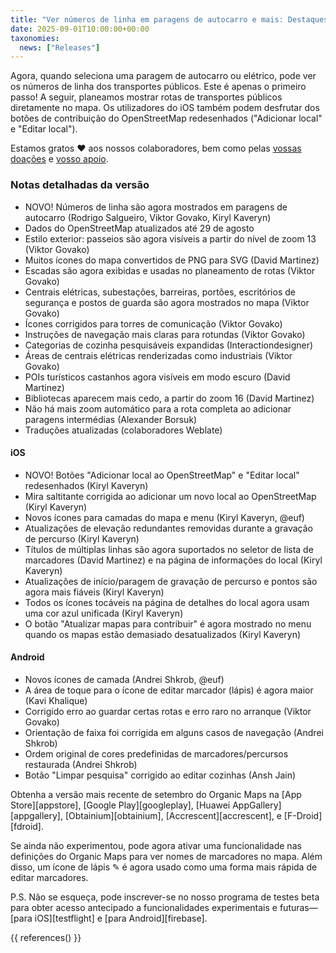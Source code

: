 ```yaml
---
title: "Ver números de linha em paragens de autocarro e mais: Destaques da versão de setembro"
date: 2025-09-01T10:00:00+00:00
taxonomies:
  news: ["Releases"]
---
```


Agora, quando seleciona uma paragem de autocarro ou elétrico, pode ver os números de linha dos transportes públicos. Este é apenas o primeiro passo! A seguir, planeamos mostrar rotas de transportes públicos diretamente no mapa. Os utilizadores do iOS também podem desfrutar dos botões de contribuição do OpenStreetMap redesenhados ("Adicionar local" e "Editar local").

Estamos gratos ❤️ aos nossos colaboradores, bem como pelas [vossas doações](@/donate/index.md) e [vosso apoio](@/contribute/index.md).

### Notas detalhadas da versão

- NOVO! Números de linha são agora mostrados em paragens de autocarro (Rodrigo Salgueiro, Viktor Govako, Kiryl Kaveryn)
- Dados do OpenStreetMap atualizados até 29 de agosto
- Estilo exterior: passeios são agora visíveis a partir do nível de zoom 13 (Viktor Govako)
- Muitos ícones do mapa convertidos de PNG para SVG (David Martinez)
- Escadas são agora exibidas e usadas no planeamento de rotas (Viktor Govako)
- Centrais elétricas, subestações, barreiras, portões, escritórios de segurança e postos de guarda são agora mostrados no mapa (Viktor Govako)
- Ícones corrigidos para torres de comunicação (Viktor Govako)
- Instruções de navegação mais claras para rotundas (Viktor Govako)
- Categorias de cozinha pesquisáveis expandidas (Interactiondesigner)
- Áreas de centrais elétricas renderizadas como industriais (Viktor Govako)
- POIs turísticos castanhos agora visíveis em modo escuro (David Martinez)
- Bibliotecas aparecem mais cedo, a partir do zoom 16 (David Martinez)
- Não há mais zoom automático para a rota completa ao adicionar paragens intermédias (Alexander Borsuk)
- Traduções atualizadas (colaboradores Weblate)

#### iOS
- NOVO! Botões "Adicionar local ao OpenStreetMap" e "Editar local" redesenhados (Kiryl Kaveryn)
- Mira saltitante corrigida ao adicionar um novo local ao OpenStreetMap (Kiryl Kaveryn)
- Novos ícones para camadas do mapa e menu (Kiryl Kaveryn, @euf)
- Atualizações de elevação redundantes removidas durante a gravação de percurso (Kiryl Kaveryn)
- Títulos de múltiplas linhas são agora suportados no seletor de lista de marcadores (David Martinez) e na página de informações do local (Kiryl Kaveryn)
- Atualizações de início/paragem de gravação de percurso e pontos são agora mais fiáveis (Kiryl Kaveryn)
- Todos os ícones tocáveis na página de detalhes do local agora usam uma cor azul unificada (Kiryl Kaveryn)
- O botão "Atualizar mapas para contribuir" é agora mostrado no menu quando os mapas estão demasiado desatualizados (Kiryl Kaveryn)

#### Android
- Novos ícones de camada (Andrei Shkrob, @euf)
- A área de toque para o ícone de editar marcador (lápis) é agora maior (Kavi Khalique)
- Corrigido erro ao guardar certas rotas e erro raro no arranque (Viktor Govako)
- Orientação de faixa foi corrigida em alguns casos de navegação (Andrei Shkrob)
- Ordem original de cores predefinidas de marcadores/percursos restaurada (Andrei Shkrob)
- Botão "Limpar pesquisa" corrigido ao editar cozinhas (Ansh Jain)

Obtenha a versão mais recente de setembro do Organic Maps na [App Store][appstore], [Google Play][googleplay], [Huawei AppGallery][appgallery], [Obtainium][obtainium], [Accrescent][accrescent], e [F-Droid][fdroid].

Se ainda não experimentou, pode agora ativar uma funcionalidade nas definições do Organic Maps para ver nomes de marcadores no mapa. Além disso, um ícone de lápis ✎ é agora usado como uma forma mais rápida de editar marcadores.

P.S. Não se esqueça, pode inscrever-se no nosso programa de testes beta para obter acesso antecipado a funcionalidades experimentais e futuras—[para iOS][testflight] e [para Android][firebase].

{{ references() }}
